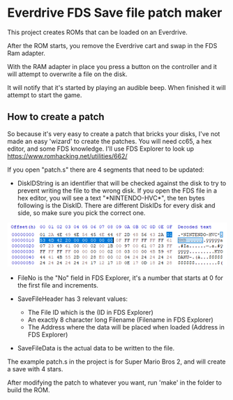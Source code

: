 # Everdrive FDS Save file patch maker

This project creates ROMs that can be loaded on an Everdrive.

After the ROM starts, you remove the Everdrive cart and swap in the FDS Ram adapter.

With the RAM adapter in place you press a button on the controller and it will attempt to overwrite a file on the disk.

It will notify that it's started by playing an audible beep. When finished it will attempt to start the game.

## How to create a patch

So because it's very easy to create a patch that bricks your disks, I've not made an easy 'wizard' to create the patches. You will need cc65, a hex editor, and some FDS knowledge. I'll use FDS Explorer to look up  https://www.romhacking.net/utilities/662/

If you open "patch.s" there are 4 segments that need to be updated:
- DiskIDString is an identifier that will be checked against the disk to try to prevent writing the file to the wrong disk. If you open the FDS file in a hex editor, you will see a text "\*NINTENDO-HVC\*", the ten bytes following is the DiskID. There are different DiskIDs for every disk and side, so make sure you pick the correct one.

![DiskID](img0.PNG)

- FileNo is the "No" field in FDS Explorer, it's a number that starts at 0 for the first file and increments.

- SaveFileHeader has 3 relevant values:
  - The File ID which is the (ID in FDS Explorer)
  - An exactly 8 character long Filename (Filename in FDS Explorer)
  - The Address where the data will be placed when loaded (Address in FDS Explorer)

- SaveFileData is the actual data to be written to the file.

The example patch.s in the project is for Super Mario Bros 2, and will create a save with 4 stars.

After modifying the patch to whatever you want, run 'make' in the folder to build the ROM.


